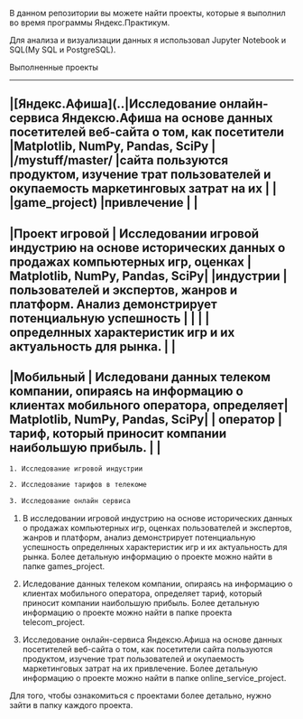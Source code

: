 В данном репозитории вы можете найти проекты, которые я выполнил во время программы Яндекс.Практикум.

Для анализа и визуализации данных я использовал Jupyter Notebook и SQL(My SQL и PostgreSQL).

Выполненные проекты


-------------------------------------------------------------------------------------------------------------------------------------------------------------
|[Яндекс.Афиша](..|Исследование онлайн-сервиса Яндексю.Афиша на основе данных посетителей веб-сайта о том, как посетители |Matplotlib, NumPy, Pandas, SciPy |
|/mystuff/master/ |сайта пользуются продуктом, изучение трат пользователей и окупаемость маркетинговых затрат на их       |                                 | 
|game_project)    |привлечение                                                                                            |                                 |
-------------------------------------------------------------------------------------------------------------------------------------------------------------
|Проект игровой   |  Исследовании игровой индустрию на основе исторических данных о продажах компьютерных игр, оценках    | Matplotlib, NumPy, Pandas, SciPy|
|индустрии        |  пользователей и экспертов, жанров и платформ. Анализ демонстрирует потенциальную успешность          |                                 |
|                 |  определнных характеристик игр и их актуальность для рынка.                                           |                                 |
-------------------------------------------------------------------------------------------------------------------------------------------------------------        
|Мобильный        | Иследовани данных телеком компании, опираясь на информацию о клиентах мобильного оператора, определяет| Matplotlib, NumPy, Pandas, SciPy|
| оператор        | тариф, который приносит компании наибольшую прибыль.                                                  |                                 | 
-------------------------------------------------------------------------------------------------------------------------------------------------------------


```bash
1. Исследование игровой индустрии 

2. Исследование тарифов в телекоме

3. Исследование онлайн сервиса   
```

1. В исследовании игровой индустрию на основе исторических данных о продажах компьютерных игр, оценках пользователей и экспертов, жанров и платформ, анализ демонстрирует потенциальную успешность определнных характеристик игр и их актуальность для рынка. Более детальную информацию о проекте можно найти в папке games_project.

2. Иследование данных телеком компании, опираясь на информацию о клиентах мобильного оператора, определяет тариф, который приносит компании наибольшую прибыль. Более детальную информацию о проекте можно найти в папке проекта telecom_project.

3. Исследование онлайн-сервиса Яндексю.Афиша на основе данных посетителей веб-сайта о том, как посетители сайта пользуются продуктом, изучение трат пользователей и окупаемость маркетинговых затрат на их привлечение. Более детальную информацию о проекте можно найти в папке online_service_project.

Для того, чтобы ознакомиться с проектами более детально, нужно зайти в папку каждого проекта.
